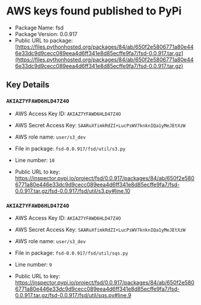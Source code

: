 # AWS keys found published to PyPi

* Package Name: fsd
* Package Version: 0.0.917
* Public URL to package: [https://files.pythonhosted.org/packages/84/ab/650f2e5806771a80e446e33dc9d9cecc089eea4d6ff341e8d85ecffe9fa7/fsd-0.0.917.tar.gz](https://files.pythonhosted.org/packages/84/ab/650f2e5806771a80e446e33dc9d9cecc089eea4d6ff341e8d85ecffe9fa7/fsd-0.0.917.tar.gz)

## Key Details

### `AKIAZ7YFAWD6HLD47Z4O`

* AWS Access Key ID: `AKIAZ7YFAWD6HLD47Z4O`
* AWS Secret Access Key: `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` 
* AWS role name: `user/s3_dev`
* File in package: `fsd-0.0.917/fsd/util/s3.py`
* Line number: `10`

* Public URL to key: https://inspector.pypi.io/project/fsd/0.0.917/packages/84/ab/650f2e5806771a80e446e33dc9d9cecc089eea4d6ff341e8d85ecffe9fa7/fsd-0.0.917.tar.gz/fsd-0.0.917/fsd/util/s3.py#line.10



### `AKIAZ7YFAWD6HLD47Z4O`

* AWS Access Key ID: `AKIAZ7YFAWD6HLD47Z4O`
* AWS Secret Access Key: `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` 
* AWS role name: `user/s3_dev`
* File in package: `fsd-0.0.917/fsd/util/sqs.py`
* Line number: `9`

* Public URL to key: https://inspector.pypi.io/project/fsd/0.0.917/packages/84/ab/650f2e5806771a80e446e33dc9d9cecc089eea4d6ff341e8d85ecffe9fa7/fsd-0.0.917.tar.gz/fsd-0.0.917/fsd/util/sqs.py#line.9


